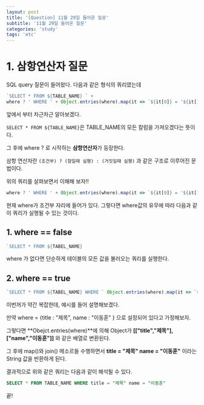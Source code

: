 ```yaml
---
layout: post
title: '[Question] 11월 29일 들어온 질문'
subtitle: '11월 29일 들어온 질문'
categories: 'study'
tags: 'etc'
---
```


# 1. 삼항연산자 질문

SQL query 질문이 들어왔다. 다음과 같은 형식의 쿼리였는데

```js
`SELECT * FROM ${TABLE_NAME} ` + 
where ? ' WHERE ' + Object.entries(where).map(it => `${it[0]} = '${it[1]}'`).join(' ') : '';

```

앞에서 부터 차근차근 알아보겠다.

``SELECT * FROM ${TABLE_NAME}``은 TABLE_NAME의 모든 칼럼을 가져오겠다는 뜻이다.

그 후에 where ? 로 시작하는 **삼항연산자**가 등장한다. 

삼항 연산자란 ``(조건부) ? (참일때 실행) : (거짓일때 실행)`` 과 같은 구조로 이루어진 문법이다. 

위의 쿼리를 살펴보면서 이해해 보자!!

```js
where ? ' WHERE ' + Object.entries(where).map(it => `${it[0]} = '${it[1]}'`).join(' ') : '';
```

현재 where가 조건부 자리에 들어가 있다. 그렇다면 where값의 유무에 따라 다음과 같이 쿼리가 실행될 수 있는 것이다.


## 1. where == false

```js
`SELECT * FROM ${TABEL_NAME}
```

where 가 없다면 단순하게 테이블의 모든 값을 불러오는 쿼리를 실행한다.


## 2. where == true

```js
`SELECT * FROM ${TABEL_NAME} WHERE ` Object.entries(where).map(it => `${it[0]} = '${it[1]}'`).join(' ')
```

이번꺼가 약간 복잡한데, 예시를 들어 설명해보겠다.

만약 where = {title : "제목", name : "이동훈" } 으로 설정되어 있다고 가정해보자. 

그렇다면 **Obejct.entries(where)**에 의해 Object가 **[["title","제목"],["name","이동훈"]]** 와 같은 배열로 변환된다.

그 후에 map()와 join() 메소르들 수행하면서 **title = "제목" name = "이동훈"** 이라는 String 값을 반환하게 된다. 

결과적으로 위와 같은 쿼리는 다음과 같이 해석될 수 있다.

```sql
SELECT * FROM TABLE_NAME WHERE title = "제목" name = "이동훈"
```

끝!